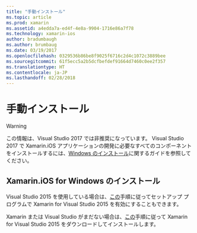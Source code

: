 ```yaml
---
title: "手動インストール"
ms.topic: article
ms.prod: xamarin
ms.assetid: a4edda7a-ed4f-4e8a-9904-1716e86a7f78
ms.technology: xamarin-ios
author: bradumbaugh
ms.author: brumbaug
ms.date: 03/19/2017
ms.openlocfilehash: 0329536b86be8f9025f6716c2d4c1072c3889bee
ms.sourcegitcommit: 61f5ecc5a2b5dcfbefdef91664d7460c0ee2f357
ms.translationtype: HT
ms.contentlocale: ja-JP
ms.lasthandoff: 02/28/2018
---
```

# <a name="manual-installation"></a>手動インストール

> [!WARNING]
> この情報は、Visual Studio 2017 では非推奨になっています。 Visual Studio 2017 で Xamarin.iOS アプリケーションの開発に必要なすべてのコンポーネントをインストールするには、[Windows のインストール](~/ios/get-started/installation/windows/index.md#windowsinstallation)に関するガイドを参照してください。

## <a name="install-xamarinios-for-windows"></a>Xamarin.iOS for Windows のインストール

Visual Studio 2015 を使用している場合は、[この](https://msdn.microsoft.com/en-us/library/mt488769.aspx#Anchor_4)手順に従ってセットアップ プログラムで Xamarin for Visual Studio 2015 を有効にすることもできます。

Xamarin または Visual Studio がまだない場合は、[この](https://msdn.microsoft.com/en-us/library/mt613162.aspx)手順に従って Xamarin for Visual Studio 2015 をダウンロードしてインストールします。
